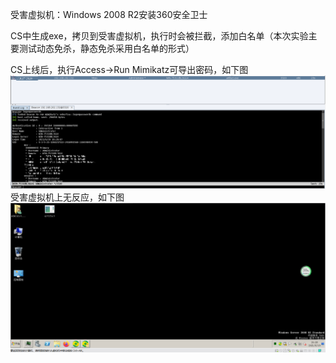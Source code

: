 受害虚拟机：Windows 2008 R2安装360安全卫士

CS中生成exe，拷贝到受害虚拟机，执行时会被拦截，添加白名单（本次实验主要测试动态免杀，静态免杀采用白名单的形式）

CS上线后，执行Access->Run Mimikatz可导出密码，如下图  
![image](./pic/0.png)  
受害虚拟机上无反应，如下图  
![image](./pic/1.png)
